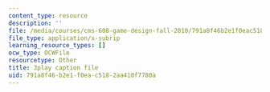 ```yaml
---
content_type: resource
description: ''
file: /media/courses/cms-608-game-design-fall-2010/791a8f46b2e1f0eac5182aa410f7780a_68564.srt
file_type: application/x-subrip
learning_resource_types: []
ocw_type: OCWFile
resourcetype: Other
title: 3play caption file
uid: 791a8f46-b2e1-f0ea-c518-2aa410f7780a
---
```

